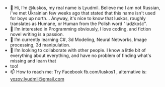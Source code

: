 - 👋 Hi, I’m @luskos, my real name is Lyudmil. Believe me I am not Russian, i've met Ukrainian few weeks ago that stated that this name isn't used for boys up north... Anyway, it's nice to know that luskos, roughly translates as Humane, or Human from the Polish word "ludzkość".
- 👀 I’m interested in Programming obviously, I love coding, and fiction novel writing is a passion. 
- 🌱 I’m currently learning C#, 3d Modeling, Neural Networks, Image processing, 3d manipulation.
- 💞️ I’m looking to collaborate with other people. I know a little bit of everything about everything, and have no problem of finding what's missing and learn that
- too!
- 📫 How to reach me: Try Facebook fb.com/luskos1 , alternative is: yozov.lyudmil@gmail.com

<!---
luskos/luskos is a ✨ special ✨ repository because its `README.md` (this file) appears on your GitHub profile.
You can click the Preview link to take a look at your changes.
--->
